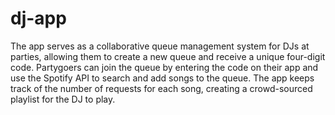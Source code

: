 # dj-app

The app serves as a collaborative queue management system for DJs at parties, allowing them to create a new queue and receive a unique four-digit code. Partygoers can join the queue by entering the code on their app and use the Spotify API to search and add songs to the queue. The app keeps track of the number of requests for each song, creating a crowd-sourced playlist for the DJ to play.
